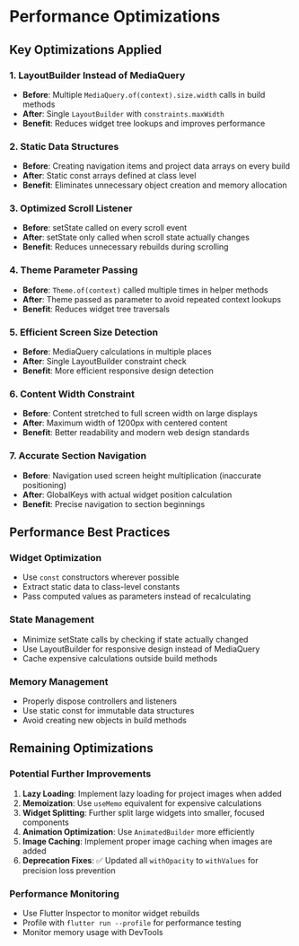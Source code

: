 # Performance Optimizations

## Key Optimizations Applied

### 1. LayoutBuilder Instead of MediaQuery
- **Before**: Multiple `MediaQuery.of(context).size.width` calls in build methods
- **After**: Single `LayoutBuilder` with `constraints.maxWidth`
- **Benefit**: Reduces widget tree lookups and improves performance

### 2. Static Data Structures
- **Before**: Creating navigation items and project data arrays on every build
- **After**: Static const arrays defined at class level
- **Benefit**: Eliminates unnecessary object creation and memory allocation

### 3. Optimized Scroll Listener
- **Before**: setState called on every scroll event
- **After**: setState only called when scroll state actually changes
- **Benefit**: Reduces unnecessary rebuilds during scrolling

### 4. Theme Parameter Passing
- **Before**: `Theme.of(context)` called multiple times in helper methods
- **After**: Theme passed as parameter to avoid repeated context lookups
- **Benefit**: Reduces widget tree traversals

### 5. Efficient Screen Size Detection
- **Before**: MediaQuery calculations in multiple places
- **After**: Single LayoutBuilder constraint check
- **Benefit**: More efficient responsive design detection

### 6. Content Width Constraint
- **Before**: Content stretched to full screen width on large displays
- **After**: Maximum width of 1200px with centered content
- **Benefit**: Better readability and modern web design standards

### 7. Accurate Section Navigation
- **Before**: Navigation used screen height multiplication (inaccurate positioning)
- **After**: GlobalKeys with actual widget position calculation
- **Benefit**: Precise navigation to section beginnings

## Performance Best Practices

### Widget Optimization
- Use `const` constructors wherever possible
- Extract static data to class-level constants
- Pass computed values as parameters instead of recalculating

### State Management
- Minimize setState calls by checking if state actually changed
- Use LayoutBuilder for responsive design instead of MediaQuery
- Cache expensive calculations outside build methods

### Memory Management
- Properly dispose controllers and listeners
- Use static const for immutable data structures
- Avoid creating new objects in build methods

## Remaining Optimizations

### Potential Further Improvements
1. **Lazy Loading**: Implement lazy loading for project images when added
2. **Memoization**: Use `useMemo` equivalent for expensive calculations
3. **Widget Splitting**: Further split large widgets into smaller, focused components
4. **Animation Optimization**: Use `AnimatedBuilder` more efficiently
5. **Image Caching**: Implement proper image caching when images are added
6. **Deprecation Fixes**: ✅ Updated all `withOpacity` to `withValues` for precision loss prevention

### Performance Monitoring
- Use Flutter Inspector to monitor widget rebuilds
- Profile with `flutter run --profile` for performance testing
- Monitor memory usage with DevTools
